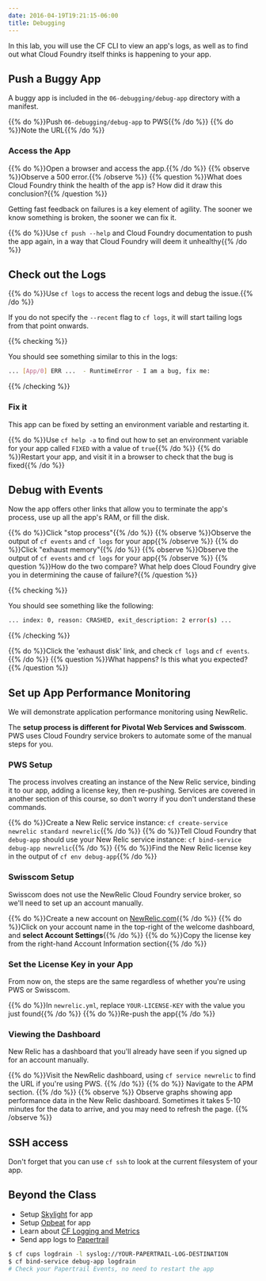 ```yaml
---
date: 2016-04-19T19:21:15-06:00
title: Debugging
---
```


In this lab, you will use the CF CLI to view an app's logs, as well as to find out what Cloud Foundry itself thinks is happening to your app.

## Push a Buggy App

A buggy app is included in the `06-debugging/debug-app` directory with a manifest.

{{% do %}}Push `06-debugging/debug-app` to PWS{{% /do %}}
{{% do %}}Note the URL{{% /do %}}

### Access the App

{{% do %}}Open a browser and access the app.{{% /do %}}
{{% observe %}}Observe a 500 error.{{% /observe %}}
{{% question %}}What does Cloud Foundry think the health of the app is? How did it draw this conclusion?{{% /question %}}

Getting fast feedback on failures is a key element of agility. The sooner we know something is broken, the sooner we can fix it.

{{% do %}}Use `cf push --help` and Cloud Foundry documentation to push the app again, in a way that Cloud Foundry will deem it unhealthy{{% /do %}}

## Check out the Logs

{{% do %}}Use `cf logs` to access the recent logs and debug the issue.{{% /do %}}

If you do not specify the `--recent` flag to `cf logs`, it will start tailing logs from that point onwards.

{{% checking %}}

You should see something similar to this in the logs:

```sh
... [App/0] ERR ...  - RuntimeError - I am a bug, fix me:
```

{{% /checking %}}

### Fix it

This app can be fixed by setting an environment variable and restarting it.

{{% do %}}Use `cf help -a` to find out how to set an environment variable for your app called `FIXED` with a value of `true`{{% /do %}}
{{% do %}}Restart your app, and visit it in a browser to check that the bug is fixed{{% /do %}}

## Debug with Events

Now the app offers other links that allow you to terminate the app's process, use up all the app's RAM, or fill the disk.

{{% do %}}Click "stop process"{{% /do %}}
{{% observe %}}Observe the output of `cf events` and `cf logs` for your app{{% /observe %}}
{{% do %}}Click "exhaust memory"{{% /do %}}
{{% observe %}}Observe the output of `cf events` and `cf logs` for your app{{% /observe %}}
{{% question %}}How do the two compare? What help does Cloud Foundry give you in determining the cause of failure?{{% /question %}}

{{% checking %}}

You should see something like the following:

```sh
... index: 0, reason: CRASHED, exit_description: 2 error(s) ...
```

{{% /checking %}}

{{% do %}}Click the 'exhaust disk' link, and check `cf logs` and `cf events`.{{% /do %}}
{{% question %}}What happens? Is this what you expected?{{% /question %}}

## Set up App Performance Monitoring

We will demonstrate application performance monitoring using NewRelic.

The **setup process is different for Pivotal Web Services and Swisscom**. PWS uses Cloud Foundry service brokers to automate some of the manual steps for you.

### PWS Setup

The process involves creating an instance of the New Relic service, binding it to our app, adding a license key, then re-pushing. Services are covered in another section of this course, so don't worry if you don't understand these commands.

{{% do %}}Create a New Relic service instance: `cf create-service newrelic standard newrelic`{{% /do %}}
{{% do %}}Tell Cloud Foundry that `debug-app` should use your New Relic service instance: `cf bind-service debug-app newrelic`{{% /do %}}
{{% do %}}Find the New Relic license key in the output of `cf env debug-app`{{% /do %}}

### Swisscom Setup

Swisscom does not use the NewRelic Cloud Foundry service broker, so we'll need to set up an account manually.

{{% do %}}Create a new account on [NewRelic.com](https://newrelic.com/signup){{% /do %}}
{{% do %}}Click on your account name in the top-right of the welcome dashboard, and **select Account Settings**{{% /do %}}
{{% do %}}Copy the license key from the right-hand Account Information section{{% /do %}}

### Set the License Key in your App

From now on, the steps are the same regardless of whether you're using PWS or Swisscom.

{{% do %}}In `newrelic.yml`, replace `YOUR-LICENSE-KEY` with the value you just found{{% /do %}}
{{% do %}}Re-push the app{{% /do %}}

### Viewing the Dashboard

New Relic has a dashboard that you'll already have seen if you signed up for an account manually.

{{% do %}}Visit the NewRelic dashboard, using `cf service newrelic` to find the URL if you're using PWS. {{% /do %}}
{{% do %}} Navigate to the APM section. {{% /do %}}
{{% observe %}} Observe graphs showing app performance data in the New Relic dashboard. Sometimes it takes 5-10 minutes for the data to arrive, and you may need to refresh the page. {{% /observe %}}


## SSH access

Don't forget that you can use `cf ssh` to look at the current filesystem of your app.


## Beyond the Class

* Setup [Skylight](https://www.skylight.io/) for app
* Setup [Opbeat](https://opbeat.com/) for app
* Learn about [CF Logging and Metrics](http://www.cfsummit.com/sites/cfs2015/files/pages/files/cfsummit15_king.pdf)
* Send app logs to [Papertrail](https://papertrailapp.com/)

```sh
$ cf cups logdrain -l syslog://YOUR-PAPERTRAIL-LOG-DESTINATION
$ cf bind-service debug-app logdrain
# Check your Papertrail Events, no need to restart the app
```
